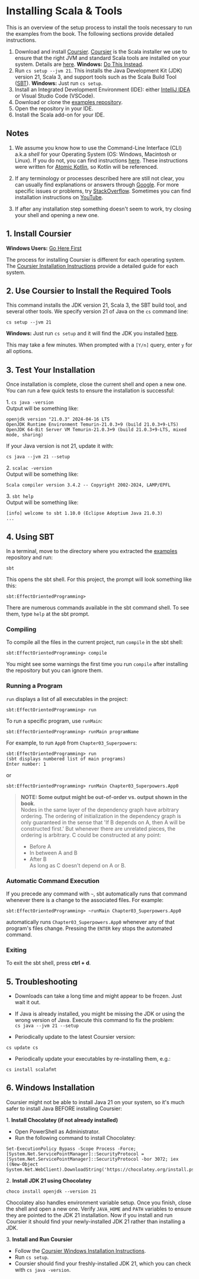 # Installing Scala & Tools

This is an overview of the setup process to install the tools necessary to run the examples from the book. 
The following sections provide detailed instructions.

1.  Download and install [Coursier](https://get-coursier.io/).
    [Coursier](https://get-coursier.io/docs/cli-overview) is the Scala installer we use to ensure that the right JVM and standard Scala tools are installed on your system.
    Details are [here](https://docs.scala-lang.org/scala3/getting-started.html). **Windows:** [Do This Instead](#6-windows-installation).
1.  Run `cs setup --jvm 21`. This installs the Java Development Kit (JDK) version 21, Scala 3, and support tools such as the Scala Build Tool ([SBT](https://www.scala-sbt.org/)). **Windows:** Just run `cs setup`.
1.  Install an Integrated Development Environment (IDE): either [IntelliJ IDEA](https://www.jetbrains.com/help/idea/installation-guide.html) or Visual Studio Code (VSCode).
1.  Download or clone the [examples repository](examples.md).
1.  Open the repository in your IDE.
1.  Install the Scala add-on for your IDE.

## Notes

1. We assume you know how to use the Command-Line Interface (CLI) a.k.a *shell* for your Operating System (OS: Windows, Macintosh or Linux).
If you do not, you can find instructions [here](https://github.com/BruceEckel/AtomicKotlinExamples/blob/master/README.md#appendix-a-command-line-basics).
These instructions were written for [Atomic Kotlin](https://www.atomickotlin.com/), so Kotlin will be referenced.

2. If any terminology or processes described here are still not clear, you can usually find explanations or answers through
[Google](https://www.google.com/). For more specific issues or problems, try [StackOverflow](http://stackoverflow.com/).
Sometimes you can find installation instructions on [YouTube](https://www.youtube.com/).

3. If after any installation step something doesn't seem to work, try closing your shell and opening a new one.

## 1. Install Coursier

**Windows Users:** [Go Here First](#6-windows-installation)

The process for installing Coursier is different for each operating system.
The [Coursier Installation Instructions](https://get-coursier.io/docs/cli-installation) provide a detailed guide for each system.


## 2. Use Coursier to Install the Required Tools

This command installs the JDK version 21, Scala 3, the SBT build tool, and several other tools.
We specify version 21 of Java on the `cs` command line:

```
cs setup --jvm 21
```

**Windows:** Just run `cs setup` and it will find the JDK you installed [here](#6-windows-installation).

This may take a few minutes. When prompted with a `[Y/n]` query, enter `y` for all options.

## 3. Test Your Installation

Once installation is complete, close the current shell and open a new one. 
You can run a few quick tests to ensure the installation is successful:

1\. `cs java -version`  
  Output will be something like:
```text
openjdk version "21.0.3" 2024-04-16 LTS
OpenJDK Runtime Environment Temurin-21.0.3+9 (build 21.0.3+9-LTS)
OpenJDK 64-Bit Server VM Temurin-21.0.3+9 (build 21.0.3+9-LTS, mixed mode, sharing)
```

If your Java version is not 21, update it with:

```text
cs java --jvm 21 --setup
```

2\. `scalac -version`  
  Output will be something like:
```text
Scala compiler version 3.4.2 -- Copyright 2002-2024, LAMP/EPFL
```

3\. `sbt help`  
  Output will be something like:
```text
[info] welcome to sbt 1.10.0 (Eclipse Adoptium Java 21.0.3)
...
```

## 4. Using SBT

In a terminal, move to the directory where you extracted the [examples](examples.md) repository and run:

```
sbt
```

This opens the sbt shell. For this project, the prompt will look something like this:

```
sbt:EffectOrientedProgramming>
```

There are numerous commands available in the sbt command shell.
To see them, type `help` at the sbt prompt.

### Compiling

To compile all the files in the current project, run `compile` in the sbt shell:

```
sbt:EffectOrientedProgramming> compile
```

You might see some warnings the first time you run `compile` after installing the repository but you can ignore them.

### Running a Program

`run` displays a list of all executables in the project:

```
sbt:EffectOrientedProgramming> run
```

To run a specific program, use `runMain`:

```
sbt:EffectOrientedProgramming> runMain programName
```

For example, to run  `App0` from `Chapter03_Superpowers`:

```
sbt:EffectOrientedProgramming> run
(sbt displays numbered list of main programs)
Enter number: 1
```

or

```
sbt:EffectOrientedProgramming> runMain Chapter03_Superpowers.App0
```

> **NOTE: Some output might be out-of-order vs. output shown in the book**.  
> Nodes in the same layer of the dependency graph have arbitrary ordering.
> The ordering of initialization in the dependency graph is only guaranteed in the sense that 'If B depends on A, then A will be constructed first.'
> But whenever there are unrelated pieces, the ordering is arbitrary.
> C could be constructed at any point:  
> - Before A  
> - In between A and B  
> - After B  
> As long as C doesn't depend on A or B.

<!-- Run all programs with a single command: runMainClassesToleratesFailures -->

### Automatic Command Execution

If you precede any command with `~`, sbt automatically runs that command whenever there is a change to the associated files.
For example:

```
sbt:EffectOrientedProgramming> ~runMain Chapter03_Superpowers.App0
```

automatically runs `Chapter03_Superpowers.App0` whenever any of that program's files change.
Pressing the `ENTER` key stops the automated command.

### Exiting

To exit the sbt shell, press **ctrl + d**.

## 5. Troubleshooting

* Downloads can take a long time and might appear to be frozen. Just wait it out.

* If Java is already installed, you might be missing the JDK or using the wrong version of Java. 
  Execute this command to fix the problem:    
  `cs java --jvm 21 --setup`

* Periodically update to the latest Coursier version:

```text
cs update cs
```

* Periodically update your executables by re-installing them, e.g.:
```text
cs install scalafmt
```

<!-- *  `eval "$(cs install --env)"` {{ What does this do? }} -->

## 6. Windows Installation

Coursier might not be able to install Java 21 on your system, so it's much
safer to install Java BEFORE installing Coursier:

1\. **Install Chocolatey (if not already installed)**  

- Open PowerShell as Administrator.  
- Run the following command to install Chocolatey:  
```
Set-ExecutionPolicy Bypass -Scope Process -Force; [System.Net.ServicePointManager]::SecurityProtocol = [System.Net.ServicePointManager]::SecurityProtocol -bor 3072; iex ((New-Object System.Net.WebClient).DownloadString('https://chocolatey.org/install.ps1'))
```

2\. **Install JDK 21 using Chocolatey**
```
choco install openjdk --version 21
```

Chocolatey also handles environment variable setup. 
Once you finish, close the shell and open a new one.
Verify `JAVA_HOME` and `PATH` variables to ensure they are pointed to the JDK 21 installation.
Now if you install and run Coursier it should find your newly-installed JDK 21 rather than installing a JDK.

3\. **Install and Run Coursier**

- Follow the [Coursier Windows Installation Instructions](https://get-coursier.io/docs/cli-installation#windows).
- Run `cs setup`.
- Coursier should find your freshly-installed JDK 21, which you can check with `cs java -version`.
